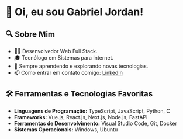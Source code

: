 # 👋 Oi, eu sou Gabriel Jordan!

## 🔍 Sobre Mim

- 👨‍💻 Desenvolvedor Web Full Stack.
- 🎓 Tecnólogo em Sistemas para Internet.
- 🌱 Sempre aprendendo e explorando novas tecnologias.
- 📫 Como entrar em contato comigo: [LinkedIn](https://www.linkedin.com/in/gabrieljordandev)
  
## 🛠️ Ferramentas e Tecnologias Favoritas

- **Linguagens de Programação:** TypeScript, JavaScript, Python, C
- **Frameworks:** Vue.js, React.js, Next.js, Node.js, FastAPI
- **Ferramentas de Desenvolvimento:** Visual Studio Code, Git, Docker
- **Sistemas Operacionais:** Windows, Ubuntu

